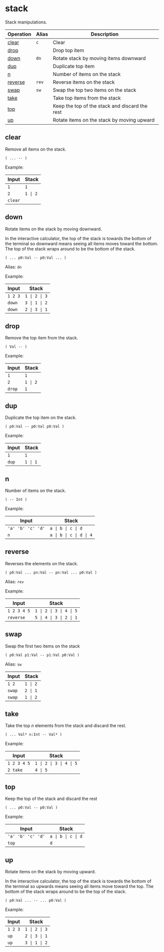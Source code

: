 # stack

Stack manipulations.

<!-- index -->

| Operation               | Alias    | Description
|-------------------------|----------|------------
| [clear](#clear)         | `c`      | Clear
| [drop](#drop)           |          | Drop top item
| [down](#down)           | `dn`     | Rotate stack by moving items downward
| [dup](#dup)             |          | Duplicate top item
| [n](#n)                 |          | Number of items on the stack
| [reverse](#reverse)     | `rev`    | Reverse items on the stack
| [swap](#swap)           | `sw`     | Swap the top two items on the stack
| [take](#take)           |          | Take top items from the stack
| [top](#top)             |          | Keep the top of the stack and discard the rest
| [up](#up)               |          | Rotate items on the stack by moving upward


## clear

Remove all items on the stack.

    ( ... -- )

Example:

<!-- test: clear -->

| Input         | Stack
|---------------|-------------|
| `1`           | `1`
| `2`           | `1 \| 2`
| `clear`       |

## down

Rotate items on the stack by moving downward.

In the interactive calculator, the top of the stack is towards the bottom of the terminal so downward means seeing all items moves toward the bottom.
The top of the stack wraps around to be the bottom of the stack.

    ( ... p0:Val -- p0:Val ... )

Alias: `dn`

Example:

<!-- test: down -->

| Input         | Stack
|---------------|-------------|
| `1 2 3`       | `1 \| 2 \| 3`
| `down`        | `3 \| 1 \| 2`
| `down`        | `2 \| 3 \| 1`

## drop

Remove the top item from the stack.

    ( Val -- )

Example:

<!-- test: drop -->

| Input         | Stack
|---------------|-------------|
| `1`           | `1`
| `2`           | `1 \| 2`
| `drop`        | `1`

## dup

Duplicate the top item on the stack.

    ( p0:Val -- p0:Val p0:Val )

Example:

<!-- test: dup -->

| Input         | Stack
|---------------|-------------|
| `1`           | `1`
| `dup`         | `1 \| 1`

## n

Number of items on the stack.

    ( -- Int )

Example:

<!-- test: n -->

| Input             | Stack
|-------------------|-------------|
| `'a' 'b' 'c' 'd'` | `a \| b \| c \| d`
| `n`               | `a \| b \| c \| d \| 4`

## reverse

Reverses the elements on the stack.

    ( p0:Val ... pn:Val -- pn:Val ... p0:Val )

Alias: `rev`

Example:

<!-- test: reverse -->

| Input             | Stack
|-------------------|-------------|
| `1 2 3 4 5`       | `1 \| 2 \| 3 \| 4 \| 5`
| `reverse`         | `5 \| 4 \| 3 \| 2 \| 1`

## swap

Swap the first two items on the stack

    ( p0:Val p1:Val -- p1:Val p0:Val )

Alias: `sw`

<!-- test: swap -->

| Input             | Stack
|-------------------|-------------|
| `1 2`             | `1 \| 2`
| `swap`            | `2 \| 1`
| `swap`            | `1 \| 2`

## take

Take the top *n* elements from the stack and discard the rest.

    ( ... Val* n:Int -- Val* )

Example:

<!-- test: take -->

| Input             | Stack
|-------------------|-------------|
| `1 2 3 4 5`       | `1 \| 2 \| 3 \| 4 \| 5`
| `2 take`          | `4 \| 5`

## top

Keep the top of the stack and discard the rest

    ( ... p0:Val -- p0:Val )

Example:

<!-- test: top -->

| Input             | Stack
|-------------------|-------------|
| `'a' 'b' 'c' 'd'` | `a \| b \| c \| d`
| `top`             | `d`

## up

Rotate items on the stack by moving upward.

In the interactive calculator, the top of the stack is towards the bottom of
the terminal so upwards means seeing all items move toward the top. The
bottom of the stack wraps around to be the top of the stack.

    ( p0:Val ... -- ... p0:Val )

Example:

<!-- test: up -->

| Input         | Stack
|---------------|-------------|
| `1 2 3`       | `1 \| 2 \| 3`
| `up`          | `2 \| 3 \| 1`
| `up`          | `3 \| 1 \| 2`


